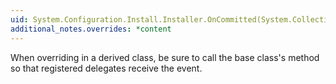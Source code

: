 ```yaml
---
uid: System.Configuration.Install.Installer.OnCommitted(System.Collections.IDictionary)
additional_notes.overrides: *content
---
```


<p>When overriding <xref href="System.Configuration.Install.Installer.OnCommitted(System.Collections.IDictionary)"></xref> in a derived class, be sure to call the base class's <xref href="System.Configuration.Install.Installer.OnCommitted(System.Collections.IDictionary)"></xref> method so that registered delegates receive the event.</p>


